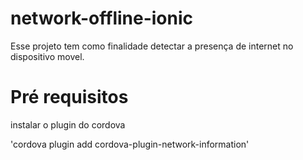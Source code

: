 # network-offline-ionic
Esse projeto tem como finalidade detectar a presença de internet no dispositivo movel.

# Pré requisitos

instalar o plugin do cordova

'cordova plugin add cordova-plugin-network-information'

